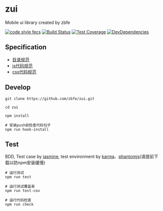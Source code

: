 # zui

Mobile ui library created by zbfe

[![code style fecs](https://img.shields.io/badge/code%20style-fecs-brightgreen.svg)](https://github.com/ecomfe/fecs)
[![Build Status](https://travis-ci.org/zbfe/zui.svg?branch=master)](https://travis-ci.org/zbfe/zui)
[![Test Coverage](https://img.shields.io/coveralls/zbfe/zui/master.svg)](https://coveralls.io/r/zbfe/zui)
[![DevDependencies](https://img.shields.io/david/dev/zbfe/zui.svg?style=flat)](https://david-dm.org/zbfe/zui#info=devDependencies)

## Specification

* [目录规范](https://github.com/zbfe/zui/wiki/Directory-specification)
* [js代码规范](https://github.com/zbfe/zui/wiki/js-style)
* [css代码规范](https://github.com/zbfe/zui/wiki/css-style)

## Develop

```shell
git clone https://github.com/zbfe/zui.git

cd zui

npm install

# 安装push前检查代码勾子
npm run hook-install
```

## Test

BDD, Test case by [jasmine](https://jasmine.github.io/), test environment by [karma](https://karma-runner.github.io/)、[phantomjs](http://phantomjs.org/)(请提前下载以防npm安装缓慢)

```shell
# 运行测试
npm run test

# 运行测试覆盖率
npm run test-cov

# 运行代码检查
npm run check
```